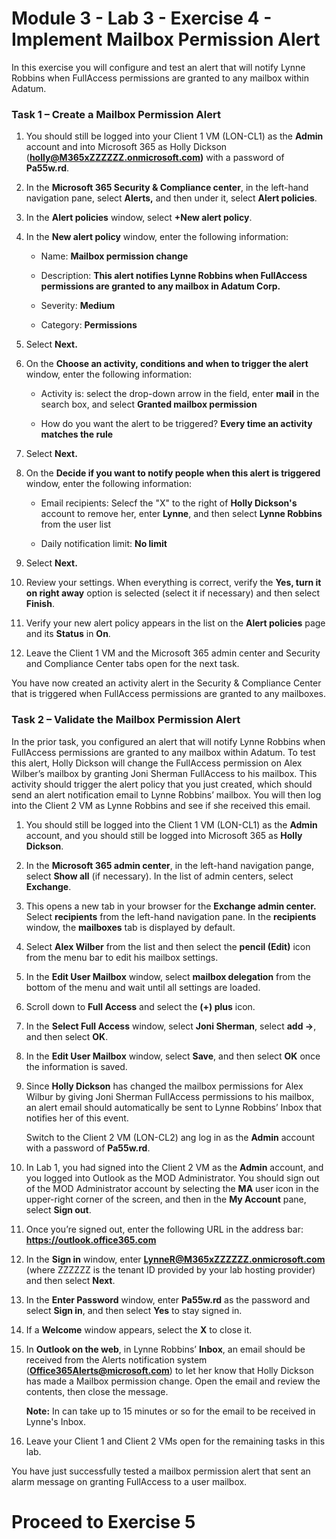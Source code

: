 # Module 3 - Lab 3 - Exercise 4 - Implement Mailbox Permission Alert


In this exercise you will configure and test an alert that will notify Lynne Robbins when FullAccess permissions are granted to any mailbox within Adatum.

### Task 1 – Create a Mailbox Permission Alert

1. You should still be logged into your Client 1 VM (LON-CL1) as the **Admin** account and into Microsoft 365 as Holly Dickson (**holly@M365xZZZZZZ.onmicrosoft.com)** with a password of **Pa55w.rd**. 

2. In the **Microsoft 365 Security &amp; Compliance center**, in the left-hand navigation pane, select **Alerts,** and then under it, select **Alert policies**.

3. In the **Alert policies** window, select **+New alert policy**.

4. In the **New alert policy** window, enter the following information:

	- Name: **Mailbox permission change**

	- Description: **This alert notifies Lynne Robbins when FullAccess permissions are granted to any mailbox in Adatum Corp.**

	- Severity: **Medium**

	- Category: **Permissions**

5. Select **Next.**

6. On the **Choose an activity, conditions and when to trigger the alert** window, enter the following information:

	- Activity is: select the drop-down arrow in the field, enter **mail** in the search box, and select **Granted mailbox permission**

	- How do you want the alert to be triggered? **Every time an activity matches the rule**

7. Select **Next.**

8. On the **Decide if you want to notify people when this alert is triggered** window, enter the following information:

	- Email recipients: Selecf the "X" to the right of **Holly Dickson's** account to remove her, enter **Lynne**, and then select **Lynne Robbins** from the user list

	- Daily notification limit: **No limit**

9. Select **Next.**

10. Review your settings. When everything is correct, verify the **Yes, turn it on right away** option is selected (select it if necessary) and then select **Finish**.

11. Verify your new alert policy appears in the list on the **Alert policies** page and its **Status** in **On**.

11. Leave the Client 1 VM and the Microsoft 365 admin center and Security and Compliance Center tabs open for the next task.

You have now created an activity alert in the Security & Compliance Center that is triggered when FullAccess permissions are granted to any mailboxes.


### Task 2 – Validate the Mailbox Permission Alert

In the prior task, you configured an alert that will notify Lynne Robbins when FullAccess permissions are granted to any mailbox within Adatum. To test this alert, Holly Dickson will change the FullAccess permission on Alex Wilber’s mailbox by granting Joni Sherman FullAccess to his mailbox. This activity should trigger the alert policy that you just created, which should send an alert notification email to Lynne Robbins’ mailbox. You will then log into the Client 2 VM as Lynne Robbins and see if she received this email. 

1. You should still be logged into the Client 1 VM (LON-CL1) as the **Admin** account, and you should still be logged into Microsoft 365 as **Holly Dickson**. 

2. In the **Microsoft 365 admin center**, in the left-hand navigation pange, select **Show all** (if necessary). In the list of admin centers, select **Exchange**.

3. This opens a new tab in your browser for the **Exchange admin center.** Select **recipients** from the left-hand navigation pane. In the **recipients** window, the **mailboxes** tab is displayed by default.

4. Select **Alex Wilber** from the list and then select the **pencil (Edit)** icon from the menu bar to edit his mailbox settings.

5. In the **Edit User Mailbox** window, select **mailbox delegation** from the bottom of the menu and wait until all settings are loaded.

6. Scroll down to **Full Access** and select the **(+) plus** icon.

7. In the **Select Full Access** window, select **Joni Sherman**, select **add -&gt;**, and then select **OK**.

8. In the **Edit User Mailbox** window, select **Save**, and then select **OK** once the information is saved.

9. Since **Holly Dickson** has changed the mailbox permissions for Alex Wilbur by giving Joni Sherman FullAccess permissions to his mailbox, an alert email should automatically be sent to Lynne Robbins’ Inbox that notifies her of this event.

	‎Switch to the Client 2 VM (LON-CL2) ang log in as the **Admin** account with a password of **Pa55w.rd**. 

10. In Lab 1, you had signed into the Client 2 VM as the **Admin** account, and you logged into Outlook as the MOD Administrator. You should sign out of the MOD Administrator account by selecting the **MA** user icon in the upper-right corner of the screen, and then in the **My Account** pane, select **Sign out**. 

11.  Once you’re signed out, enter the following URL in the address bar: **https://outlook.office365.com**

12. In the **Sign in** window, enter **LynneR@M365xZZZZZZ.onmicrosoft.com** (where ZZZZZZ is the tenant ID provided by your lab hosting provider) and then select **Next**.

13. In the **Enter Password** window, enter **Pa55w.rd** as the password and select **Sign in**, and then select **Yes** to stay signed in. 

14. If a **Welcome** window appears, select the **X** to close it.

15. In **Outlook on the web**, in Lynne Robbins’ **Inbox**, an email should be received from the Alerts notification system (**Office365Alerts@microsoft.com**) to let her know that Holly Dickson has made a Mailbox permission change. Open the email and review the contents, then close the message. <br/>

	**Note:** In can take up to 15 minutes or so for the email to be received in Lynne's Inbox.

16. Leave your Client 1 and Client 2 VMs open for the remaining tasks in this lab.

You have just successfully tested a mailbox permission alert that sent an alarm message on granting FullAccess to a user mailbox.

# Proceed to Exercise 5
